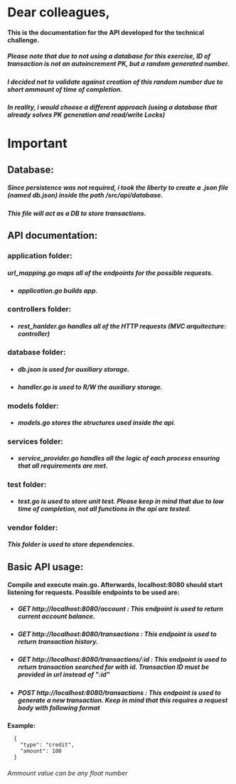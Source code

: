 # Dear colleagues,

#### This is the documentation for the API developed for the technical challenge.

##### Please note that due to not using a database for this exercise, ID of transaction is not an autoincrement PK, but a random generated number.
##### I decided not to validate against creation of this random number due to short ammount of time of completion.
##### In reality, i would choose a different approach (using a database that already solves PK generation and read/write Locks)
# Important 
## Database: 
##### Since persistence was not required, i took the liberty to create a .json file (named db.json) inside the path /src/api/database. 
##### This file will act as a DB to store transactions.

## API documentation:

### application folder:

##### url_mapping.go maps all of the endpoints for the possible requests.
- ##### application.go builds app.

### controllers folder:
- ##### rest_hanlder.go handles all of the HTTP requests (MVC arquitecture: controller)

### database folder: 
- ##### db.json is used for auxiliary storage.
- ##### handler.go is used to R/W the auxiliary storage.

### models folder:
- ##### models.go stores the structures used inside the api.

### services folder:
- ##### service_provider.go handles all the logic of each process ensuring that all requirements are met.

### test folder:
- ##### test.go is used to store unit test. Please keep in mind that due to low time of completion, not all functions in the api are tested.

### vendor folder:
##### This folder is used to store dependencies.

## Basic API usage:

#### Compile and execute main.go. Afterwards, localhost:8080 should start listening for requests. Possible endpoints to be used are:

- ##### GET http://localhost:8080/account : This endpoint is used to return current account balance.
- ##### GET http://localhost:8080/transactions : This endpoint is used to return transaction history.
- ##### GET http://localhost:8080/transactions/:id : This endpoint is used to return transaction searched for with id. Transaction ID must be provided in url instead of ":id"
- ##### POST http://localhost:8080/transactions : This endpoint is used to generate a new transaction. Keep in mind that this requires a request body with following format

**Example:**

      {
        "type": "credit",
        "amount": 100
      }
  
  ###### Ammount value can be any float number
